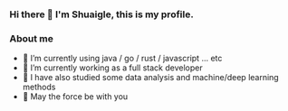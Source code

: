 ### Hi there 👋   I'm Shuaigle, this is my profile.

### About me
 - 🌱 I’m currently using java / go / rust / javascript ... etc
 - 👯 I’m currently working as a full stack developer
 - 🔭 I have also studied some data analysis and machine/deep learning methods
 - 💬 May the force be with you

